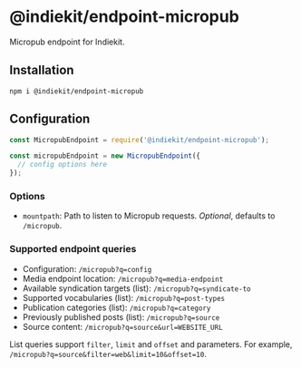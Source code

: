 # @indiekit/endpoint-micropub

Micropub endpoint for Indiekit.

## Installation

`npm i @indiekit/endpoint-micropub`

## Configuration

```js
const MicropubEndpoint = require('@indiekit/endpoint-micropub');

const micropubEndpoint = new MicropubEndpoint({
  // config options here
});
```

### Options

* `mountpath`: Path to listen to Micropub requests. *Optional*, defaults to `/micropub`.

### Supported endpoint queries

* Configuration: `/micropub?q=config`
* Media endpoint location: `/micropub?q=media-endpoint`
* Available syndication targets (list): `/micropub?q=syndicate-to`
* Supported vocabularies (list): `/micropub?q=post-types`
* Publication categories (list): `/micropub?q=category`
* Previously published posts (list): `/micropub?q=source`
* Source content: `/micropub?q=source&url=WEBSITE_URL`

List queries support `filter`, `limit` and `offset` and parameters. For example, `/micropub?q=source&filter=web&limit=10&offset=10`.
